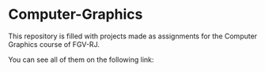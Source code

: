 # Computer-Graphics

This repository is filled with projects made as assignments for the Computer Graphics course of FGV-RJ.

You can see all of them on the following link:

